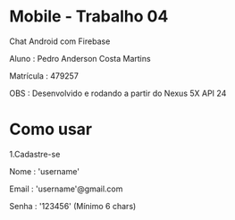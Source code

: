 # Mobile - Trabalho 04

Chat Android com Firebase

Aluno : Pedro Anderson Costa Martins

Matrícula : 479257

OBS : Desenvolvido e rodando a partir do Nexus 5X API 24


# Como usar

1.Cadastre-se

Nome : 'username'

Email : 'username'@gmail.com

Senha : '123456' (Mínimo 6 chars)
